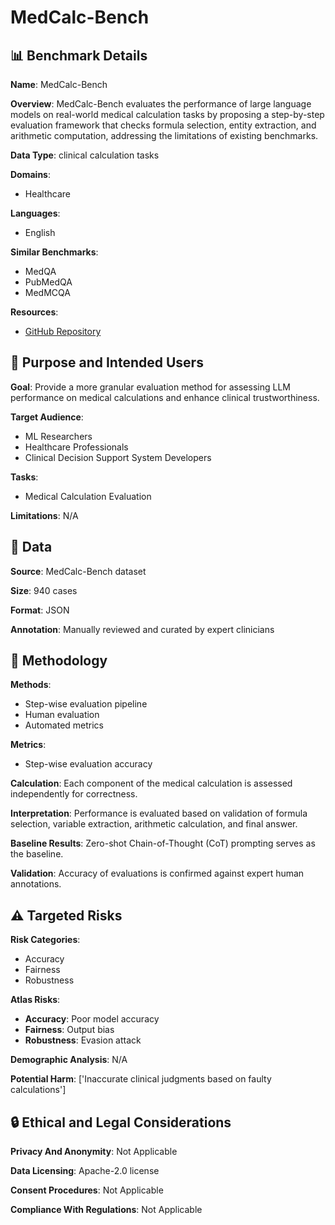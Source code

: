 # MedCalc-Bench

## 📊 Benchmark Details

**Name**: MedCalc-Bench

**Overview**: MedCalc-Bench evaluates the performance of large language models on real-world medical calculation tasks by proposing a step-by-step evaluation framework that checks formula selection, entity extraction, and arithmetic computation, addressing the limitations of existing benchmarks.

**Data Type**: clinical calculation tasks

**Domains**:
- Healthcare

**Languages**:
- English

**Similar Benchmarks**:
- MedQA
- PubMedQA
- MedMCQA

**Resources**:
- [GitHub Repository](https://github.com/Super-Billy/EMNLP-2025-MedRaC)

## 🎯 Purpose and Intended Users

**Goal**: Provide a more granular evaluation method for assessing LLM performance on medical calculations and enhance clinical trustworthiness.

**Target Audience**:
- ML Researchers
- Healthcare Professionals
- Clinical Decision Support System Developers

**Tasks**:
- Medical Calculation Evaluation

**Limitations**: N/A

## 💾 Data

**Source**: MedCalc-Bench dataset

**Size**: 940 cases

**Format**: JSON

**Annotation**: Manually reviewed and curated by expert clinicians

## 🔬 Methodology

**Methods**:
- Step-wise evaluation pipeline
- Human evaluation
- Automated metrics

**Metrics**:
- Step-wise evaluation accuracy

**Calculation**: Each component of the medical calculation is assessed independently for correctness.

**Interpretation**: Performance is evaluated based on validation of formula selection, variable extraction, arithmetic calculation, and final answer.

**Baseline Results**: Zero-shot Chain-of-Thought (CoT) prompting serves as the baseline.

**Validation**: Accuracy of evaluations is confirmed against expert human annotations.

## ⚠️ Targeted Risks

**Risk Categories**:
- Accuracy
- Fairness
- Robustness

**Atlas Risks**:
- **Accuracy**: Poor model accuracy
- **Fairness**: Output bias
- **Robustness**: Evasion attack

**Demographic Analysis**: N/A

**Potential Harm**: ['Inaccurate clinical judgments based on faulty calculations']

## 🔒 Ethical and Legal Considerations

**Privacy And Anonymity**: Not Applicable

**Data Licensing**: Apache-2.0 license

**Consent Procedures**: Not Applicable

**Compliance With Regulations**: Not Applicable
